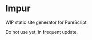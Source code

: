 Impur
=====================

WIP static site generator for PureScript

Do not use yet, in frequent update.